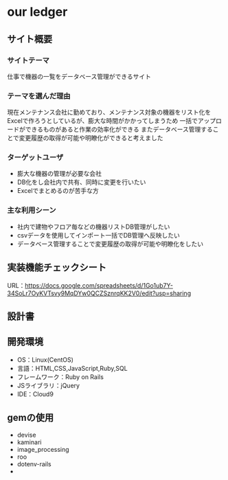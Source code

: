 
# our ledger

## サイト概要
### サイトテーマ
仕事で機器の一覧をデータベース管理ができるサイト

### テーマを選んだ理由
現在メンテナンス会社に勤めており、メンテナンス対象の機器をリスト化をExcelで作ろうとしているが、膨大な時間がかかってしまうため
一括でアップロードができるものがあると作業の効率化ができる
またデータベース管理することで変更履歴の取得が可能や明瞭化ができると考えました

### ターゲットユーザ
- 膨大な機器の管理が必要な会社 
- DB化をし会社内で共有、同時に変更を行いたい
- Excelでまとめるのが苦手な方

### 主な利用シーン
- 社内で建物やフロア毎などの機器リストDB管理がしたい
- csvデータを使用してインポート一括でDB管理へ反映したい
- データベース管理することで変更履歴の取得が可能や明瞭化をしたい

## 実装機能チェックシート
URL：https://docs.google.com/spreadsheets/d/1Go1ub7Y-34SoLr7OyKVTsvy9MqDYw0QCZSznrqKK2V0/edit?usp=sharing

## 設計書


## 開発環境
- OS：Linux(CentOS)
- 言語：HTML,CSS,JavaScript,Ruby,SQL
- フレームワーク：Ruby on Rails
- JSライブラリ：jQuery
- IDE：Cloud9



## gemの使用
- devise
- kaminari
- image_processing
- roo
- dotenv-rails
- 